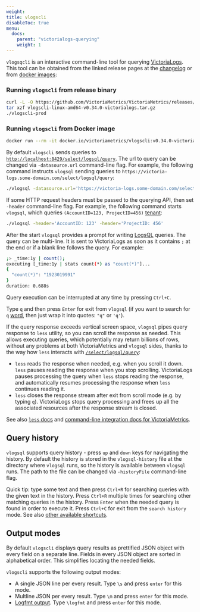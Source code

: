 ```yaml
---
weight:
title: vlogscli
disableToc: true
menu:
  docs:
    parent: "victorialogs-querying"
    weight: 1
---
```


`vlogsqcli` is an interactive command-line tool for querying [VictoriaLogs](https://docs.victoriametrics.com/victorialogs/).
This tool can be obtained from the linked release pages at the [changelog](https://docs.victoriametrics.com/victorialogs/changelog/)
or from [docker images](https://hub.docker.com/r/victoriametrics/vlogscli/tags):

### Running `vlogscli` from release binary

```sh
curl -L -O https://github.com/VictoriaMetrics/VictoriaMetrics/releases/download/v0.34.0-victorialogs/vlogscli-linux-amd64-v0.34.0-victorialogs.tar.gz
tar xzf vlogscli-linux-amd64-v0.34.0-victorialogs.tar.gz
./vlogscli-prod
```

### Running `vlogscli` from Docker image

```sh
docker run --rm -it docker.io/victoriametrics/vlogscli:v0.34.0-victorialogs
```

By default `vlogscli` sends queries to [`http://localhost:8429/select/logsql/query`](https://docs.victoriametrics.com/victorialogs/querying/#querying-logs).
The url to query can be changed via `-datasource.url` command-line flag. For example, the following command instructs
`vlogsql` sending queries to `https://victoria-logs.some-domain.com/select/logsql/query`:

```sh
./vlogsql -datasource.url='https://victoria-logs.some-domain.com/select/logsql/query'
```

If some HTTP request headers must be passed to the querying API, then set `-header` command-line flag.
For example, the following command starts `vlogsql`,
which queries `(AccountID=123, ProjectID=456)` [tenant](https://docs.victoriametrics.com/victorialogs/#multitenancy):

```sh
./vlogsql -header='AccountID: 123' -header='ProjectID: 456'
```

After the start `vlogsql` provides a prompt for writing [LogsQL](https://docs.victoriametrics.com/victorialogs/logsql/) queries.
The query can be multi-line. It is sent to VictoriaLogs as soon as it contains `;` at the end or if a blank line follows the query.
For example:

```sh
;> _time:1y | count();
executing [_time:1y | stats count(*) as "count(*)"]...
{
  "count(*)": "1923019991"
}
duration: 0.688s
```

Query execution can be interrupted at any time by pressing `Ctrl+C`.

Type `q` and then press `Enter` for exit from `vlogsql` (if you want to search for `q` [word](https://docs.victoriametrics.com/victorialogs/logsql/#word),
then just wrap it into quotes: `"q"` or `'q'`).

If the query response exceeds vertical screen space, `vlogsql` pipes query response to `less` utility,
so you can scroll the response as needed. This allows executing queries, which potentially
may return billions of rows, without any problems at both VictoriaMetrics and `vlogsql` sides,
thanks to the way how `less` interacts with [`/select/logsql/query`](https://docs.victoriametrics.com/victorialogs/querying/#querying-logs):

- `less` reads the response when needed, e.g. when you scroll it down.
  `less` pauses reading the response when you stop scrolling. VictoriaLogs pauses processing the query
  when `less` stops reading the response, and automatically resumes processing the response
  when `less` continues reading it.
- `less` closes the response stream after exit from scroll mode (e.g. by typing `q`).
  VictoriaLogs stops query processing and frees up all the associated resources
  after the response stream is closed.

See also [`less` docs](https://man7.org/linux/man-pages/man1/less.1.html) and
[command-line integration docs for VictoriaMetrics](https://docs.victoriametrics.com/victorialogs/querying/#command-line).


## Query history

`vlogsql` supports query history - press `up` and `down` keys for navigating the history.
By default the history is stored in the `vlogsql-history` file at the directory where `vlogsql` runs,
so the history is available between `vlogsql` runs.
The path to the file can be changed via `-historyFile` command-line flag.

Quick tip: type some text and then press `Ctrl+R` for searching queries with the given text in the history.
Press `Ctrl+R` multiple times for searching other matching queries in the history.
Press `Enter` when the needed query is found in order to execute it.
Press `Ctrl+C` for exit from the `search history` mode.
See also [other available shortcuts](https://github.com/chzyer/readline/blob/f533ef1caae91a1fcc90875ff9a5a030f0237c6a/doc/shortcut.md).

## Output modes

By default `vlogscli` displays query results as prettified JSON object with every field on a separate line.
Fields in every JSON object are sorted in alphabetical order. This simplifies locating the needed fields.

`vlogscli` supports the following output modes:

* A single JSON line per every result. Type `\s` and press `enter` for this mode.
* Multline JSON per every result. Type `\m` and press `enter` for this mode.
* [Logfmt output](https://brandur.org/logfmt). Type `\logfmt` and press `enter` for this mode.
